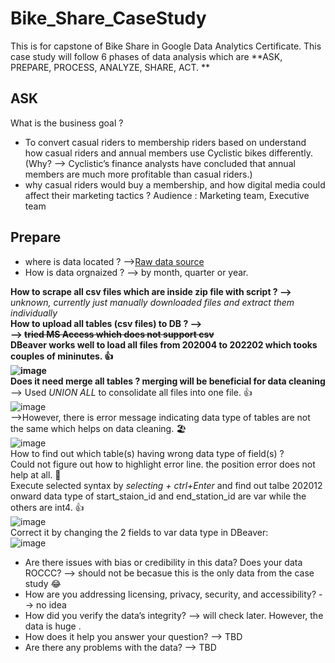 # Bike_Share_CaseStudy
This is for capstone of Bike Share in Google Data Analytics Certificate. 
This case study will follow 6 phases of data analysis which are **ASK, PREPARE, PROCESS, ANALYZE, SHARE, ACT. **
## ASK
What is the business goal ? 
- To convert casual riders to membership riders based on understand how casual riders and annual members use Cyclistic bikes differently. (Why? --> Cyclistic’s finance analysts have concluded that annual members are much more profitable than casual riders.)
- why casual riders would buy a membership, and how digital media could affect their marketing tactics ?
Audience : Marketing team, Executive team
## Prepare
- where is data located ? -->[Raw data source](https://divvy-tripdata.s3.amazonaws.com/index.html)
- How is data orgnaized ? --> by month, quarter or year. 

**How to scrape all csv files which are inside zip file with script ? -->** *unknown, currently just manually downloaded files and extract them individually*\
**How to upload all tables (csv files) to DB ? --> \
   --> ~~tried MS Access which does not support csv~~\
    DBeaver works well to load all files from 202004 to 202202 which tooks couples of mininutes. 👍\
    ![image](https://user-images.githubusercontent.com/102010540/159379398-216dc8df-cab1-444b-8fbb-553ee5522f7d.png)\
Does it need merge all tables ? merging will be beneficial for data cleaning**\
   --> Used *UNION ALL* to consolidate all files into one file. 👍\
   ![image](https://user-images.githubusercontent.com/102010540/159621614-394d9673-d3de-4631-8862-f6b8b3ad10cb.png)\
    -->However, there is error message indicating data type of tables are not the same which helps on data cleaning. 🏖️ \
    ![image](https://user-images.githubusercontent.com/102010540/159621703-3559b137-1d12-4231-86ed-e7f867181204.png)\
    How to find out which table(s) having wrong data type of field(s) ?\
    Could not figure out how to highlight error line. the position error does not help at all. 🚩\
    Execute selected syntax by *selecting + ctrl+Enter* and find out talbe 202012 onward data type of start_staion_id and end_station_id are var while the others are int4. 👍\
    ![image](https://user-images.githubusercontent.com/102010540/159625507-52ca45fc-cc04-4f20-95a1-8c4676aec008.png)\
    Correct it by changing the 2 fields to var data type in DBeaver:\
    ![image](https://user-images.githubusercontent.com/102010540/159628757-eb103b08-2f71-4f9a-b7eb-b0533aecc614.png)

- Are there issues with bias or credibility in this data? Does your data ROCCC? --> should not be becasue this is the only data from the case study 😂
- How are you addressing licensing, privacy, security, and accessibility? --> no idea
- How did you verify the data’s integrity? --> will check later. However, the data is huge . 
- How does it help you answer your question? --> TBD
- Are there any problems with the data? --> TBD
